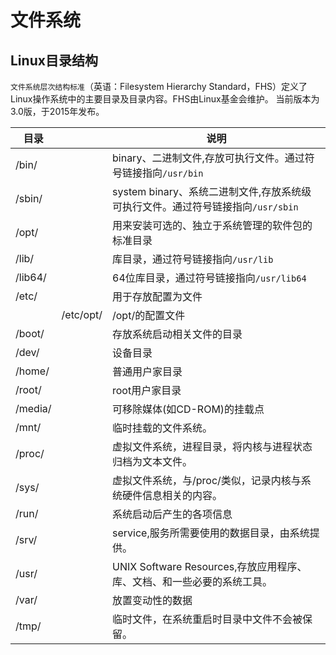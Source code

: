 # 文件系统

## Linux目录结构

`文件系统层次结构标准`（英语：Filesystem Hierarchy Standard，FHS）定义了Linux操作系统中的主要目录及目录内容。FHS由Linux基金会维护。
当前版本为3.0版，于2015年发布。

| 目录      |           | 说明                                                   |
|---------|-----------|------------------------------------------------------|
| /bin/   |           | binary、二进制文件,存放可执行文件。通过符号链接指向`/usr/bin`              |
| /sbin/  |           | system binary、系统二进制文件,存放系统级可执行文件。通过符号链接指向`/usr/sbin` |
| /opt/   |           | 用来安装可选的、独立于系统管理的软件包的标准目录                             |
| /lib/   |           | 库目录，通过符号链接指向`/usr/lib`                               |
| /lib64/ |           | 64位库目录，通过符号链接指向`/usr/lib64`                          |
| /etc/   |           | 用于存放配置为文件                                            |
|         | /etc/opt/ | /opt/的配置文件                                           |
| /boot/  |           | 存放系统启动相关文件的目录                                        |
| /dev/   |           | 设备目录                                                 |
| /home/  |           | 普通用户家目录                                              |
| /root/  |           | root用户家目录                                            |
| /media/ |           | 可移除媒体(如CD-ROM)的挂载点                                   |
| /mnt/   |           | 临时挂载的文件系统。                                           |
| /proc/  |           | 虚拟文件系统，进程目录，将内核与进程状态归档为文本文件。                         |
| /sys/   |           | 虚拟文件系统，与/proc/类似，记录内核与系统硬件信息相关的内容。                   |
| /run/   |           | 系统启动后产生的各项信息                                         |
| /srv/   |           | service,服务所需要使用的数据目录，由系统提供。                          |
| /usr/   |           | UNIX Software Resources,存放应用程序、库、文档、和一些必要的系统工具。      |
| /var/   |           | 放置变动性的数据                                             |
| /tmp/   |           | 临时文件，在系统重启时目录中文件不会被保留。                               |




